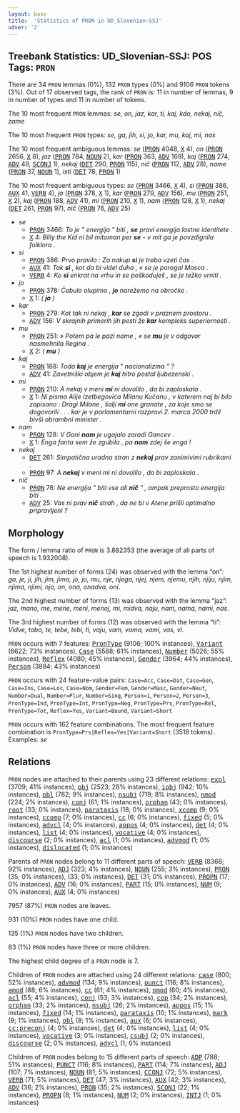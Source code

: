 ```yaml
---
layout: base
title:  'Statistics of PRON in UD_Slovenian-SSJ'
udver: '2'
---
```


## Treebank Statistics: UD_Slovenian-SSJ: POS Tags: `PRON`

There are 34 `PRON` lemmas (0%), 132 `PRON` types (0%) and 9106 `PRON` tokens (3%).
Out of 17 observed tags, the rank of `PRON` is: 11 in number of lemmas, 9 in number of types and 11 in number of tokens.

The 10 most frequent `PRON` lemmas: <em>se, on, jaz, kar, ti, kaj, kdo, nekaj, nič, zame</em>

The 10 most frequent `PRON` types:  <em>se, ga, jih, si, jo, kar, mu, kaj, mi, nas</em>

The 10 most frequent ambiguous lemmas: <em>se</em> (<tt><a href="sl_ssj-pos-PRON.html">PRON</a></tt> 4048, <tt><a href="sl_ssj-pos-X.html">X</a></tt> 4), <em>on</em> (<tt><a href="sl_ssj-pos-PRON.html">PRON</a></tt> 2656, <tt><a href="sl_ssj-pos-X.html">X</a></tt> 8), <em>jaz</em> (<tt><a href="sl_ssj-pos-PRON.html">PRON</a></tt> 784, <tt><a href="sl_ssj-pos-NOUN.html">NOUN</a></tt> 2), <em>kar</em> (<tt><a href="sl_ssj-pos-PRON.html">PRON</a></tt> 363, <tt><a href="sl_ssj-pos-ADV.html">ADV</a></tt> 169), <em>kaj</em> (<tt><a href="sl_ssj-pos-PRON.html">PRON</a></tt> 274, <tt><a href="sl_ssj-pos-ADV.html">ADV</a></tt> 49, <tt><a href="sl_ssj-pos-SCONJ.html">SCONJ</a></tt> 1), <em>nekaj</em> (<tt><a href="sl_ssj-pos-DET.html">DET</a></tt> 290, <tt><a href="sl_ssj-pos-PRON.html">PRON</a></tt> 115), <em>nič</em> (<tt><a href="sl_ssj-pos-PRON.html">PRON</a></tt> 112, <tt><a href="sl_ssj-pos-ADV.html">ADV</a></tt> 28), <em>name</em> (<tt><a href="sl_ssj-pos-PRON.html">PRON</a></tt> 37, <tt><a href="sl_ssj-pos-NOUN.html">NOUN</a></tt> 1), <em>isti</em> (<tt><a href="sl_ssj-pos-DET.html">DET</a></tt> 78, <tt><a href="sl_ssj-pos-PRON.html">PRON</a></tt> 1)

The 10 most frequent ambiguous types:  <em>se</em> (<tt><a href="sl_ssj-pos-PRON.html">PRON</a></tt> 3466, <tt><a href="sl_ssj-pos-X.html">X</a></tt> 4), <em>si</em> (<tt><a href="sl_ssj-pos-PRON.html">PRON</a></tt> 386, <tt><a href="sl_ssj-pos-AUX.html">AUX</a></tt> 41, <tt><a href="sl_ssj-pos-VERB.html">VERB</a></tt> 4), <em>jo</em> (<tt><a href="sl_ssj-pos-PRON.html">PRON</a></tt> 378, <tt><a href="sl_ssj-pos-X.html">X</a></tt> 1), <em>kar</em> (<tt><a href="sl_ssj-pos-PRON.html">PRON</a></tt> 279, <tt><a href="sl_ssj-pos-ADV.html">ADV</a></tt> 156), <em>mu</em> (<tt><a href="sl_ssj-pos-PRON.html">PRON</a></tt> 251, <tt><a href="sl_ssj-pos-X.html">X</a></tt> 2), <em>kaj</em> (<tt><a href="sl_ssj-pos-PRON.html">PRON</a></tt> 188, <tt><a href="sl_ssj-pos-ADV.html">ADV</a></tt> 41), <em>mi</em> (<tt><a href="sl_ssj-pos-PRON.html">PRON</a></tt> 210, <tt><a href="sl_ssj-pos-X.html">X</a></tt> 1), <em>nam</em> (<tt><a href="sl_ssj-pos-PRON.html">PRON</a></tt> 128, <tt><a href="sl_ssj-pos-X.html">X</a></tt> 1), <em>nekaj</em> (<tt><a href="sl_ssj-pos-DET.html">DET</a></tt> 261, <tt><a href="sl_ssj-pos-PRON.html">PRON</a></tt> 97), <em>nič</em> (<tt><a href="sl_ssj-pos-PRON.html">PRON</a></tt> 76, <tt><a href="sl_ssj-pos-ADV.html">ADV</a></tt> 25)


* <em>se</em>
  * <tt><a href="sl_ssj-pos-PRON.html">PRON</a></tt> 3466: <em>To je " energija " biti , <b>se</b> pravi energija lastne identitete .</em>
  * <tt><a href="sl_ssj-pos-X.html">X</a></tt> 4: <em>Billy the Kid ni bil mitoman per <b>se</b> - v mit ga je povzdignila folklora .</em>
* <em>si</em>
  * <tt><a href="sl_ssj-pos-PRON.html">PRON</a></tt> 386: <em>Prvo pravilo : Za nakup <b>si</b> je treba vzeti čas .</em>
  * <tt><a href="sl_ssj-pos-AUX.html">AUX</a></tt> 41: <em>Tak <b>si</b> , kot da bi videl duha , « se je porogal Mosca .</em>
  * <tt><a href="sl_ssj-pos-VERB.html">VERB</a></tt> 4: <em>Ko <b>si</b> enkrat na vrhu in se poškoduješ , se je težko vrniti .</em>
* <em>jo</em>
  * <tt><a href="sl_ssj-pos-PRON.html">PRON</a></tt> 378: <em>Čebulo olupimo , <b>jo</b> narežemo na obročke .</em>
  * <tt><a href="sl_ssj-pos-X.html">X</a></tt> 1: <em>( <b>jo</b> )</em>
* <em>kar</em>
  * <tt><a href="sl_ssj-pos-PRON.html">PRON</a></tt> 279: <em>Kot tak ni nekaj , <b>kar</b> se zgodi v praznem prostoru .</em>
  * <tt><a href="sl_ssj-pos-ADV.html">ADV</a></tt> 156: <em>V skrajnih primerih jih pesti že <b>kar</b> kompleks superiornosti .</em>
* <em>mu</em>
  * <tt><a href="sl_ssj-pos-PRON.html">PRON</a></tt> 251: <em>» Potem pa le pazi name , « se <b>mu</b> je v odgovor nasmehnila Regina .</em>
  * <tt><a href="sl_ssj-pos-X.html">X</a></tt> 2: <em>( <b>mu</b> )</em>
* <em>kaj</em>
  * <tt><a href="sl_ssj-pos-PRON.html">PRON</a></tt> 188: <em>Toda <b>kaj</b> je energija " nacionalizma " ?</em>
  * <tt><a href="sl_ssj-pos-ADV.html">ADV</a></tt> 41: <em>Zavetniški objem je <b>kaj</b> hitro postal ljubezenski .</em>
* <em>mi</em>
  * <tt><a href="sl_ssj-pos-PRON.html">PRON</a></tt> 210: <em>A nekaj v meni <b>mi</b> ni dovolilo , da bi zaploskala .</em>
  * <tt><a href="sl_ssj-pos-X.html">X</a></tt> 1: <em>Ni pisma Alije Izetbegovića Milanu Kučanu , v katerem naj bi bilo zapisano : Dragi Milane , šalji <b>mi</b> one granate , za koje smo se dogovorili . . . kar je v parlamentarni razpravi 2. marca 2000 trdil bivši obrambni minister .</em>
* <em>nam</em>
  * <tt><a href="sl_ssj-pos-PRON.html">PRON</a></tt> 128: <em>V Gani <b>nam</b> je ugajalo zaradi Gancev .</em>
  * <tt><a href="sl_ssj-pos-X.html">X</a></tt> 1: <em>Enga fanta sem že zgubila , pa <b>nam</b> zdej še enga !</em>
* <em>nekaj</em>
  * <tt><a href="sl_ssj-pos-DET.html">DET</a></tt> 261: <em>Simpatična uradna stran z <b>nekaj</b> prav zanimivimi rubrikami .</em>
  * <tt><a href="sl_ssj-pos-PRON.html">PRON</a></tt> 97: <em>A <b>nekaj</b> v meni mi ni dovolilo , da bi zaploskala .</em>
* <em>nič</em>
  * <tt><a href="sl_ssj-pos-PRON.html">PRON</a></tt> 76: <em>Ne energija " biti vse ali <b>nič</b> " , ampak preprosto energija biti .</em>
  * <tt><a href="sl_ssj-pos-ADV.html">ADV</a></tt> 25: <em>Vas ni prav <b>nič</b> strah , da ne bi v Atene prišli optimalno pripravljeni ?</em>

## Morphology

The form / lemma ratio of `PRON` is 3.882353 (the average of all parts of speech is 1.932008).

The 1st highest number of forms (24) was observed with the lemma “on”: <em>ga, je, ji, jih, jim, jima, jo, ju, mu, nje, njega, njej, njem, njemu, njih, njiju, njim, njima, njimi, njo, on, ona, onadva, oni</em>.

The 2nd highest number of forms (13) was observed with the lemma “jaz”: <em>jaz, mano, me, mene, meni, menoj, mi, midva, naju, nam, nama, nami, nas</em>.

The 3rd highest number of forms (12) was observed with the lemma “ti”: <em>Vidve, tabo, te, tebe, tebi, ti, vaju, vam, vama, vami, vas, vi</em>.

`PRON` occurs with 7 features: <tt><a href="sl_ssj-feat-PronType.html">PronType</a></tt> (9106; 100% instances), <tt><a href="sl_ssj-feat-Variant.html">Variant</a></tt> (6622; 73% instances), <tt><a href="sl_ssj-feat-Case.html">Case</a></tt> (5588; 61% instances), <tt><a href="sl_ssj-feat-Number.html">Number</a></tt> (5026; 55% instances), <tt><a href="sl_ssj-feat-Reflex.html">Reflex</a></tt> (4080; 45% instances), <tt><a href="sl_ssj-feat-Gender.html">Gender</a></tt> (3964; 44% instances), <tt><a href="sl_ssj-feat-Person.html">Person</a></tt> (3884; 43% instances)

`PRON` occurs with 24 feature-value pairs: `Case=Acc`, `Case=Dat`, `Case=Gen`, `Case=Ins`, `Case=Loc`, `Case=Nom`, `Gender=Fem`, `Gender=Masc`, `Gender=Neut`, `Number=Dual`, `Number=Plur`, `Number=Sing`, `Person=1`, `Person=2`, `Person=3`, `PronType=Ind`, `PronType=Int`, `PronType=Neg`, `PronType=Prs`, `PronType=Rel`, `PronType=Tot`, `Reflex=Yes`, `Variant=Bound`, `Variant=Short`

`PRON` occurs with 162 feature combinations.
The most frequent feature combination is `PronType=Prs|Reflex=Yes|Variant=Short` (3518 tokens).
Examples: <em>se</em>


## Relations

`PRON` nodes are attached to their parents using 23 different relations: <tt><a href="sl_ssj-dep-expl.html">expl</a></tt> (3709; 41% instances), <tt><a href="sl_ssj-dep-obj.html">obj</a></tt> (2523; 28% instances), <tt><a href="sl_ssj-dep-iobj.html">iobj</a></tt> (942; 10% instances), <tt><a href="sl_ssj-dep-obl.html">obl</a></tt> (782; 9% instances), <tt><a href="sl_ssj-dep-nsubj.html">nsubj</a></tt> (719; 8% instances), <tt><a href="sl_ssj-dep-nmod.html">nmod</a></tt> (224; 2% instances), <tt><a href="sl_ssj-dep-conj.html">conj</a></tt> (61; 1% instances), <tt><a href="sl_ssj-dep-orphan.html">orphan</a></tt> (43; 0% instances), <tt><a href="sl_ssj-dep-root.html">root</a></tt> (33; 0% instances), <tt><a href="sl_ssj-dep-parataxis.html">parataxis</a></tt> (18; 0% instances), <tt><a href="sl_ssj-dep-xcomp.html">xcomp</a></tt> (9; 0% instances), <tt><a href="sl_ssj-dep-ccomp.html">ccomp</a></tt> (7; 0% instances), <tt><a href="sl_ssj-dep-cc.html">cc</a></tt> (6; 0% instances), <tt><a href="sl_ssj-dep-fixed.html">fixed</a></tt> (5; 0% instances), <tt><a href="sl_ssj-dep-advcl.html">advcl</a></tt> (4; 0% instances), <tt><a href="sl_ssj-dep-appos.html">appos</a></tt> (4; 0% instances), <tt><a href="sl_ssj-dep-det.html">det</a></tt> (4; 0% instances), <tt><a href="sl_ssj-dep-list.html">list</a></tt> (4; 0% instances), <tt><a href="sl_ssj-dep-vocative.html">vocative</a></tt> (4; 0% instances), <tt><a href="sl_ssj-dep-discourse.html">discourse</a></tt> (2; 0% instances), <tt><a href="sl_ssj-dep-acl.html">acl</a></tt> (1; 0% instances), <tt><a href="sl_ssj-dep-advmod.html">advmod</a></tt> (1; 0% instances), <tt><a href="sl_ssj-dep-dislocated.html">dislocated</a></tt> (1; 0% instances)

Parents of `PRON` nodes belong to 11 different parts of speech: <tt><a href="sl_ssj-pos-VERB.html">VERB</a></tt> (8368; 92% instances), <tt><a href="sl_ssj-pos-ADJ.html">ADJ</a></tt> (323; 4% instances), <tt><a href="sl_ssj-pos-NOUN.html">NOUN</a></tt> (255; 3% instances), <tt><a href="sl_ssj-pos-PRON.html">PRON</a></tt> (35; 0% instances),  (33; 0% instances), <tt><a href="sl_ssj-pos-DET.html">DET</a></tt> (31; 0% instances), <tt><a href="sl_ssj-pos-PROPN.html">PROPN</a></tt> (17; 0% instances), <tt><a href="sl_ssj-pos-ADV.html">ADV</a></tt> (16; 0% instances), <tt><a href="sl_ssj-pos-PART.html">PART</a></tt> (15; 0% instances), <tt><a href="sl_ssj-pos-NUM.html">NUM</a></tt> (9; 0% instances), <tt><a href="sl_ssj-pos-AUX.html">AUX</a></tt> (4; 0% instances)

7957 (87%) `PRON` nodes are leaves.

931 (10%) `PRON` nodes have one child.

135 (1%) `PRON` nodes have two children.

83 (1%) `PRON` nodes have three or more children.

The highest child degree of a `PRON` node is 7.

Children of `PRON` nodes are attached using 24 different relations: <tt><a href="sl_ssj-dep-case.html">case</a></tt> (800; 52% instances), <tt><a href="sl_ssj-dep-advmod.html">advmod</a></tt> (134; 9% instances), <tt><a href="sl_ssj-dep-punct.html">punct</a></tt> (116; 8% instances), <tt><a href="sl_ssj-dep-amod.html">amod</a></tt> (88; 6% instances), <tt><a href="sl_ssj-dep-cc.html">cc</a></tt> (61; 4% instances), <tt><a href="sl_ssj-dep-nmod.html">nmod</a></tt> (60; 4% instances), <tt><a href="sl_ssj-dep-acl.html">acl</a></tt> (55; 4% instances), <tt><a href="sl_ssj-dep-conj.html">conj</a></tt> (53; 3% instances), <tt><a href="sl_ssj-dep-cop.html">cop</a></tt> (34; 2% instances), <tt><a href="sl_ssj-dep-orphan.html">orphan</a></tt> (33; 2% instances), <tt><a href="sl_ssj-dep-nsubj.html">nsubj</a></tt> (26; 2% instances), <tt><a href="sl_ssj-dep-appos.html">appos</a></tt> (15; 1% instances), <tt><a href="sl_ssj-dep-fixed.html">fixed</a></tt> (14; 1% instances), <tt><a href="sl_ssj-dep-parataxis.html">parataxis</a></tt> (10; 1% instances), <tt><a href="sl_ssj-dep-mark.html">mark</a></tt> (9; 1% instances), <tt><a href="sl_ssj-dep-obl.html">obl</a></tt> (8; 1% instances), <tt><a href="sl_ssj-dep-aux.html">aux</a></tt> (6; 0% instances), <tt><a href="sl_ssj-dep-cc-preconj.html">cc:preconj</a></tt> (4; 0% instances), <tt><a href="sl_ssj-dep-det.html">det</a></tt> (4; 0% instances), <tt><a href="sl_ssj-dep-list.html">list</a></tt> (4; 0% instances), <tt><a href="sl_ssj-dep-vocative.html">vocative</a></tt> (3; 0% instances), <tt><a href="sl_ssj-dep-csubj.html">csubj</a></tt> (2; 0% instances), <tt><a href="sl_ssj-dep-discourse.html">discourse</a></tt> (2; 0% instances), <tt><a href="sl_ssj-dep-advcl.html">advcl</a></tt> (1; 0% instances)

Children of `PRON` nodes belong to 15 different parts of speech: <tt><a href="sl_ssj-pos-ADP.html">ADP</a></tt> (788; 51% instances), <tt><a href="sl_ssj-pos-PUNCT.html">PUNCT</a></tt> (116; 8% instances), <tt><a href="sl_ssj-pos-PART.html">PART</a></tt> (114; 7% instances), <tt><a href="sl_ssj-pos-ADJ.html">ADJ</a></tt> (107; 7% instances), <tt><a href="sl_ssj-pos-NOUN.html">NOUN</a></tt> (81; 5% instances), <tt><a href="sl_ssj-pos-CCONJ.html">CCONJ</a></tt> (72; 5% instances), <tt><a href="sl_ssj-pos-VERB.html">VERB</a></tt> (71; 5% instances), <tt><a href="sl_ssj-pos-DET.html">DET</a></tt> (47; 3% instances), <tt><a href="sl_ssj-pos-AUX.html">AUX</a></tt> (42; 3% instances), <tt><a href="sl_ssj-pos-ADV.html">ADV</a></tt> (36; 2% instances), <tt><a href="sl_ssj-pos-PRON.html">PRON</a></tt> (35; 2% instances), <tt><a href="sl_ssj-pos-SCONJ.html">SCONJ</a></tt> (22; 1% instances), <tt><a href="sl_ssj-pos-PROPN.html">PROPN</a></tt> (8; 1% instances), <tt><a href="sl_ssj-pos-NUM.html">NUM</a></tt> (2; 0% instances), <tt><a href="sl_ssj-pos-INTJ.html">INTJ</a></tt> (1; 0% instances)

